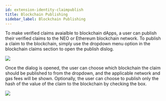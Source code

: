 ```yaml
---
id: extension-identity-claimpublish
title: Blockchain Publishing
sidebar_label: Blockchain Publishing
---
```


To make verified claims avaialble to blockchain dApps, a user can publish their verified claims to the NEO or Ethereum blockchain network.  To publish a claim to the blockchain, simply use the dropdown menu option in the blockchain claims section to open the publish dislog.

<img class='centered' src='/img/extension/passport-identity-claimoptions.jpg'></img>

Once the dialog is opened, the user can choose which blockchain the claim should be published to from the dropdown, and the applicable network and gas fees will be shown.  Optionally, the user can choose to publish only the hash of the value of the claim to the blockchain by checking the box.
 
<img class='centered' src='/img/extension/passport-identity-claimpublish-neo.jpg'></img>


